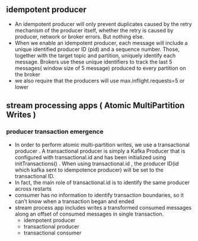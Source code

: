 ## idempotent producer
- An idempotent producer will only prevent duplicates caused by the retry mechanism of the producer itself, whether the retry is caused
  by producer, network or broker errors. But nothing else.
- When we enable an idempotent producer, each message will include a unique identified producer ID (pid) and a sequence number.
  Those, together with the target topic and partition, uniquely identify each message.
  Brokers use these unique identifiers to
  track the last 5 messages( window size of 5 message) produced to every partition on the broker
- we also require that the producers will use max.inflight.requests=5 or lower
## stream processing apps ( Atomic MultiPartition Writes )
   ### producer transaction emergence
- In order to perform atomic multi-partition writes, we use a
  transactional producer . A transactional producer is simply a Kafka Producer that
  is configured with transactional.id and has been initialized using initTransactions() .
  When using transactional.id , the producer ID(id which kafka sent to idempotence producer) will be set to the transactional ID.
- In fact, the main role of transactional.id is to identify the same producer across restarts
- consumer has no information to identify transaction boundaries, so it can’t know when a transaction began and ended
- stream process app includes writes a transformed consumed messages along an offset of consumed messages in single transaction.
  - idempotent producer
  - transactional producer
  - transactional consumer